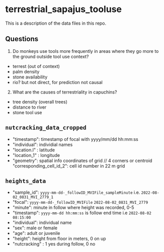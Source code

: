 # terrestrial_sapajus_tooluse
This is a description of the data files in this repo.
## Questions

1. Do monkeys use tools more frequently in areas where they go more to the ground outside tool use context?
  - terrest (out of context)
  - palm density
  - stone availability
  - rio? but not direct, for prediction not causal
  
2. What are the causes of terrestriality in capuchins?
 - tree density (overall trees)
 - distance to river
 - stone tool use


## `nutcracking_data_cropped`
- "timestamp": timestamp of focal with yyyy/mm/dd hh:mm:ss
- "individual": individial names
- "location.l"  : latitude             
- "location_1" : longitude             
- "geometry": spatial info coordinates of grid // 4 corners or centroid                
"corresponding_cell_id_2": cell id number in 22 m grid

## `heights_data`
- "sample_id": `yyyy-mm-dd-_followID_MVIFile_sampleMinute`  i.e. `2022-08-02_0831_MVI_2779_1`
- "focal": `yyyy-mm-dd-_followID_MVIFile` `2022-08-02_0831_MVI_2779`
- "minute": minute in follow where height was recorded, 0-5   
- "timestamp": `yyyy-mm-dd hh:mm:ss` is follow end time i.e `2022-08-02 08:15:00`
- "individual": individual name  
- "sex": male or female         
- "age": adult or juvenile         
- "height": height from floor in meters, 0 on up
- "nutcracking" : 1 yes during follow, 0 no
